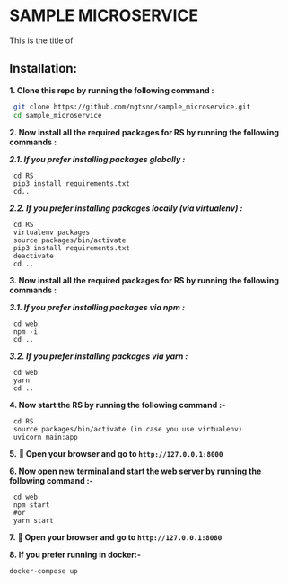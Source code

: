 # SAMPLE MICROSERVICE
This is the title of 

## Installation:

**1. Clone this repo by running the following command :**

```bash
 git clone https://github.com/ngtsnn/sample_microservice.git
 cd sample_microservice
```

**2. Now install all the required packages for RS by running the following commands :**

***2.1. If you prefer installing packages globally :***
```
 cd RS
 pip3 install requirements.txt
 cd..
```

***2.2. If you prefer installing packages locally (via virtualenv) :***
```
 cd RS
 virtualenv packages
 source packages/bin/activate
 pip3 install requirements.txt
 deactivate
 cd ..
```

**3. Now install all the required packages for RS by running the following commands :**

***3.1. If you prefer installing packages via npm :***
```
 cd web
 npm -i
 cd ..
```

***3.2. If you prefer installing packages via yarn :***
```
 cd web
 yarn
 cd ..
```


**4. Now start the RS by running the following command :-**

```
 cd RS
 source packages/bin/activate (in case you use virtualenv)
 uvicorn main:app
```

**5.** **🎉 Open your browser and go to `http://127.0.0.1:8000`**

**6. Now open new terminal and start the web server by running the following command :-**

```
 cd web
 npm start
 #or
 yarn start
```

**7.** **🎉 Open your browser and go to `http://127.0.0.1:8080`**

**8. If you prefer running in docker:-**
```
docker-compose up
```
